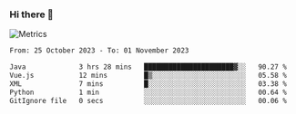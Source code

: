 ### Hi there 👋

![Metrics](https://github.com/radoapx/radoapx/blob/main/github-metrics.svg)

<!--START_SECTION:waka-->

```txt
From: 25 October 2023 - To: 01 November 2023

Java             3 hrs 28 mins   ██████████████████████▓░░   90.27 %
Vue.js           12 mins         █▒░░░░░░░░░░░░░░░░░░░░░░░   05.58 %
XML              7 mins          █░░░░░░░░░░░░░░░░░░░░░░░░   03.38 %
Python           1 min           ░░░░░░░░░░░░░░░░░░░░░░░░░   00.64 %
GitIgnore file   0 secs          ░░░░░░░░░░░░░░░░░░░░░░░░░   00.06 %
```

<!--END_SECTION:waka-->

<!--
**radoapx/radoapx** is a ✨ _special_ ✨ repository because its `README.md` (this file) appears on your GitHub profile.

Here are some ideas to get you started:

- 🔭 I’m currently working on ...
- 🌱 I’m currently learning ...
- 👯 I’m looking to collaborate on ...
- 🤔 I’m looking for help with ...
- 💬 Ask me about ...
- 📫 How to reach me: ...
- 😄 Pronouns: ...
- ⚡ Fun fact: ...
-->
